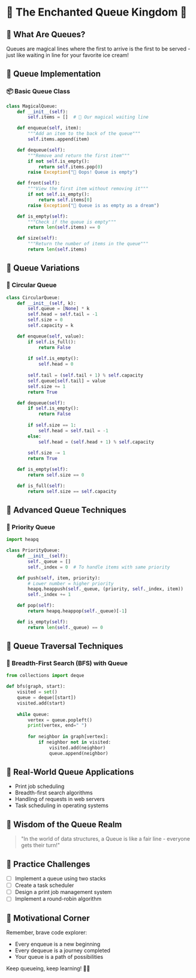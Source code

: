 # 🌈 The Enchanted Queue Kingdom 🍭

## 🦄 What Are Queues?
Queues are magical lines where the first to arrive is the first to be served - just like waiting in line for your favorite ice cream!

## 🌸 Queue Implementation

### 📦 Basic Queue Class
```python
class MagicalQueue:
    def __init__(self):
        self.items = []  # 🍬 Our magical waiting line

    def enqueue(self, item):
        """Add an item to the back of the queue"""
        self.items.append(item)

    def dequeue(self):
        """Remove and return the first item"""
        if not self.is_empty():
            return self.items.pop(0)
        raise Exception("🌟 Oops! Queue is empty")

    def front(self):
        """View the first item without removing it"""
        if not self.is_empty():
            return self.items[0]
        raise Exception("🌈 Queue is as empty as a dream")

    def is_empty(self):
        """Check if the queue is empty"""
        return len(self.items) == 0

    def size(self):
        """Return the number of items in the queue"""
        return len(self.items)
```

## 🍭 Queue Variations

### 🌺 Circular Queue
```python
class CircularQueue:
    def __init__(self, k):
        self.queue = [None] * k
        self.head = self.tail = -1
        self.size = 0
        self.capacity = k

    def enqueue(self, value):
        if self.is_full():
            return False
        
        if self.is_empty():
            self.head = 0
        
        self.tail = (self.tail + 1) % self.capacity
        self.queue[self.tail] = value
        self.size += 1
        return True

    def dequeue(self):
        if self.is_empty():
            return False
        
        if self.size == 1:
            self.head = self.tail = -1
        else:
            self.head = (self.head + 1) % self.capacity
        
        self.size -= 1
        return True

    def is_empty(self):
        return self.size == 0

    def is_full(self):
        return self.size == self.capacity
```

## 💖 Advanced Queue Techniques

### 🦄 Priority Queue
```python
import heapq

class PriorityQueue:
    def __init__(self):
        self._queue = []
        self._index = 0  # To handle items with same priority

    def push(self, item, priority):
        # Lower number = higher priority
        heapq.heappush(self._queue, (priority, self._index, item))
        self._index += 1

    def pop(self):
        return heapq.heappop(self._queue)[-1]

    def is_empty(self):
        return len(self._queue) == 0
```

## 🌈 Queue Traversal Techniques

### 🍦 Breadth-First Search (BFS) with Queue
```python
from collections import deque

def bfs(graph, start):
    visited = set()
    queue = deque([start])
    visited.add(start)
    
    while queue:
        vertex = queue.popleft()
        print(vertex, end=" ")
        
        for neighbor in graph[vertex]:
            if neighbor not in visited:
                visited.add(neighbor)
                queue.append(neighbor)
```

## 🌺 Real-World Queue Applications
- Print job scheduling
- Breadth-first search algorithms
- Handling of requests in web servers
- Task scheduling in operating systems

## 🦋 Wisdom of the Queue Realm
> "In the world of data structures, a Queue is like a fair line - everyone gets their turn!" 

## 🍭 Practice Challenges
- [ ] Implement a queue using two stacks
- [ ] Create a task scheduler
- [ ] Design a print job management system
- [ ] Implement a round-robin algorithm

## 💖 Motivational Corner
Remember, brave code explorer:
- Every enqueue is a new beginning
- Every dequeue is a journey completed
- Your queue is a path of possibilities

Keep queueing, keep learning! 🌈✨